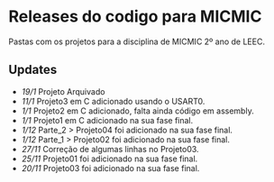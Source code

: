 # Releases do codigo para MICMIC

Pastas com os projetos para a disciplina de MICMIC 2º ano de LEEC.

## Updates
-  *19/1* Projeto Arquivado 
-  *11/1* Projeto3 em C adicionado usando o USART0.
-  *1/1* Projeto2 em C adicionado, falta ainda código em assembly.
-  *1/1* Projeto1 em C adicionado na sua fase final.
-  *1/12*    Parte_2 > Projeto04 foi adicionado na sua fase final.
-  *1/12*   Parte_1 > Projeto02 foi adicionado na sua fase final.
- *27/11* Correção de algumas linhas no Projeto03.
- *25/11* Projeto01 foi adicionado na sua fase final.
- *20/11* Projeto03 foi adicionado na sua fase final.
